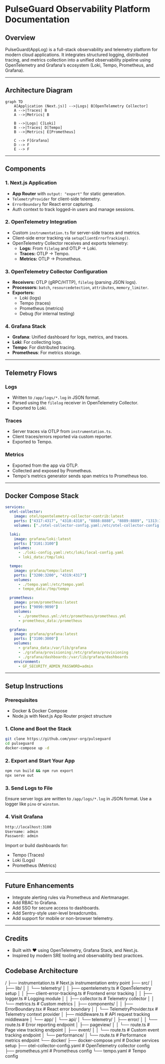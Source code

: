 # PulseGuard Observability Platform Documentation

## Overview
PulseGuard(AppLog) is a full-stack observability and telemetry platform for modern cloud applications. It integrates structured logging, distributed tracing, and metrics collection into a unified observability pipeline using OpenTelemetry and Grafana's ecosystem (Loki, Tempo, Prometheus, and Grafana).

---

## Architecture Diagram

```mermaid
graph TD
    A[Application (Next.js)] -->|Logs| B[OpenTelemetry Collector]
    A -->|Traces| B
    A -->|Metrics| B

    B -->|Logs| C[Loki]
    B -->|Traces| D[Tempo]
    B -->|Metrics| E[Prometheus]

    C --> F[Grafana]
    D --> F
    E --> F
```

---

## Components

### 1. **Next.js Application**
- **App Router** with `output: "export"` for static generation.
- `TelemetryProvider` for client-side telemetry.
- `ErrorBoundary` for React error capturing.
- Auth context to track logged-in users and manage sessions.

### 2. **OpenTelemetry Integration**
- Custom `instrumentation.ts` for server-side traces and metrics.
- Client-side error tracking via `setupClientErrorTracking()`.
- OpenTelemetry Collector receives and exports telemetry:
  - **Logs:** From `filelog` and OTLP → Loki.
  - **Traces:** OTLP → Tempo.
  - **Metrics:** OTLP → Prometheus.

### 3. **OpenTelemetry Collector Configuration**
- **Receivers:** OTLP (gRPC/HTTP), `filelog` (parsing JSON logs).
- **Processors:** `batch`, `resourcedetection`, `attributes`, `memory_limiter`.
- **Exporters:**
  - Loki (logs)
  - Tempo (traces)
  - Prometheus (metrics)
  - Debug (for internal testing)

### 4. **Grafana Stack**
- **Grafana**: Unified dashboard for logs, metrics, and traces.
- **Loki**: For collecting logs.
- **Tempo**: For distributed tracing.
- **Prometheus**: For metrics storage.

---

## Telemetry Flows

### Logs
- Written to `/app/logs/*.log` in JSON format.
- Parsed using the `filelog` receiver in OpenTelemetry Collector.
- Exported to Loki.

### Traces
- Server traces via OTLP from `instrumentation.ts`.
- Client traces/errors reported via custom reporter.
- Exported to Tempo.

### Metrics
- Exported from the app via OTLP.
- Collected and exposed by Prometheus.
- Tempo's metrics generator sends span metrics to Prometheus too.

---

## Docker Compose Stack

```yaml
services:
  otel-collector:
    image: otel/opentelemetry-collector-contrib:latest
    ports: ["4317:4317", "4318:4318", "8888:8888", "8889:8889", "1313:1313"]
    volumes: ["./otel-collector-config.yaml:/etc/otel-collector-config.yaml"]

  loki:
    image: grafana/loki:latest
    ports: ["3101:3100"]
    volumes:
      - ./loki-config.yaml:/etc/loki/local-config.yaml
      - loki_data:/tmp/loki

  tempo:
    image: grafana/tempo:latest
    ports: ["3200:3200", "4319:4317"]
    volumes:
      - ./tempo.yaml:/etc/tempo.yaml
      - tempo_data:/tmp/tempo

  prometheus:
    image: prom/prometheus:latest
    ports: ["9090:9090"]
    volumes:
      - ./prometheus.yml:/etc/prometheus/prometheus.yml
      - prometheus_data:/prometheus

  grafana:
    image: grafana/grafana:latest
    ports: ["3100:3000"]
    volumes:
      - grafana_data:/var/lib/grafana
      - ./grafana/provisioning:/etc/grafana/provisioning
      - ./grafana/dashboards:/var/lib/grafana/dashboards
    environment:
      - GF_SECURITY_ADMIN_PASSWORD=admin
```

---

## Setup Instructions

### Prerequisites
- Docker & Docker Compose
- Node.js with Next.js App Router project structure

### 1. Clone and Boot the Stack
```bash
git clone https://github.com/your-org/pulseguard
cd pulseguard
docker-compose up -d
```

### 2. Export and Start Your App
```bash
npm run build && npm run export
npx serve out
```

### 3. Send Logs to File
Ensure server logs are written to `/app/logs/*.log` in JSON format. Use a logger like `pino` or `winston`.

### 4. Visit Grafana
```bash
http://localhost:3100
Username: admin
Password: admin
```

Import or build dashboards for:
- Tempo (Traces)
- Loki (Logs)
- Prometheus (Metrics)

---

## Future Enhancements
- Integrate alerting rules via Prometheus and Alertmanager.
- Add RBAC to Grafana.
- Add SSO for secure access to dashboards.
- Add Sentry-style user-level breadcrumbs.
- Add support for mobile or non-browser telemetry.

---

## Credits
- Built with ❤️ using OpenTelemetry, Grafana Stack, and Next.js.
- Inspired by modern SRE tooling and observability best practices.


## Codebase Architecture
/
├── instrumentation.ts               # Next.js instrumentation entry point
├── src/
│   ├── lib/
│   │   └── telemetry/
│   │       ├── opentelemetry.ts     # OpenTelemetry setup
│   │       ├── client-error-tracking.ts # Frontend error tracking
│   │       ├── logger.ts            # Logging module
│   │       ├── collector.ts         # Telemetry collector
│   │       └── metrics.ts           # Custom metrics
│   ├── components/
│   │   ├── ErrorBoundary.tsx        # React error boundary
│   │   └── TelemetryProvider.tsx    # Telemetry context provider
│   ├── middleware.ts                # API request tracking middleware
│   └── app/
│       └── api/
│           └── telemetry/
│               ├── error/
│               │   └── route.ts     # Error reporting endpoint
│               ├── pageview/
│               │   └── route.ts     # Page view tracking endpoint
│               ├── event/
│               │   └── route.ts     # Custom event tracking endpoint
│               └── performance/
│                   └── route.ts     # Performance metrics endpoint
└── docker/
    ├── docker-compose.yml           # Docker services setup
    ├── otel-collector-config.yaml   # OpenTelemetry collector config
    ├── prometheus.yml               # Prometheus config
    └── tempo.yaml                   # Tempo config